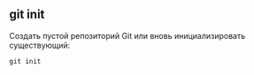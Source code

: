 ## git init

Создать пустой репозиторий Git или вновь инициализировать существующий:

```bash-
git init
```